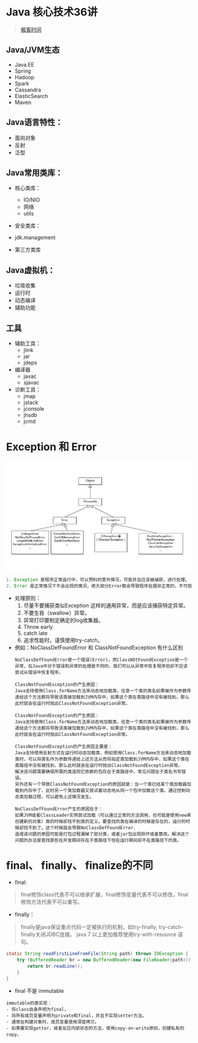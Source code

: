 # Java 核心技术36讲
> [极客时间](https://time.geekbang.org/column/article/6845)  

## Java/JVM生态  
- Java EE  
- Spring  
- Hadoop  
- Spark  
- Cassandra
- ElasticSearch
- Maven

## Java语言特性：  
- 面向对象
- 反射
- 泛型

## Java常用类库：  
- 核心类库：  
    - IO/NIO
    - 网络
    - utils

- 安全类库：

- jdk.management

- 第三方类库

## Java虚拟机： 
- 垃圾收集
- 运行时
- 动态编译
- 辅助功能

## 工具

- 辅助工具：
    - jlink 
    - jar
    - jdeps
- 编译器
    - javac
    - sjavac
- 诊断工具：  
    - jmap
    - jstack
    - jconsole
    - jhsdb
    - jcmd

# Exception 和 Error
![](./assets/accba531a365e6ae39614ebfa3273900.png)
```java
1. Exception 是程序正常运行中，可以预料的意外情况，可能并且应该被捕获，进行处理。
2. Error 是正常情况下不会出现的情况，绝大部分Error都会导致程序处理非正常的、不可恢复的状态。既然是非正常情况下，所以不便于也不需要捕获。
```
- 处理原则：  
    1. 尽量不要捕获类似Exception 这样的通用异常，而是应该捕获特定异常。
    2. 不要生吞（swallow）异常。
    3. 异常打印要制定确定的log收集器。
    4. Throw early
    5. catch late
    6. 追求性能时，谨慎使用try-catch。
- 例如：NoClassDefFoundError 和 ClassNotFoundException 有什么区别
    ```
    NoClassDefFoundError是一个错误(Error)，而ClassNOtFoundException是一个异常，在Java中对于错误和异常的处理是不同的，我们可以从异常中恢复程序但却不应该尝试从错误中恢复程序。
    
    ClassNotFoundException的产生原因：
    Java支持使用Class.forName方法来动态地加载类，任意一个类的类名如果被作为参数传递给这个方法都将导致该类被加载到JVM内存中，如果这个类在类路径中没有被找到，那么此时就会在运行时抛出ClassNotFoundException异常。

    ClassNotFoundException的产生原因：
    Java支持使用Class.forName方法来动态地加载类，任意一个类的类名如果被作为参数传递给这个方法都将导致该类被加载到JVM内存中，如果这个类在类路径中没有被找到，那么此时就会在运行时抛出ClassNotFoundException异常。

    ClassNotFoundException的产生原因主要是：
    Java支持使用反射方式在运行时动态加载类，例如使用Class.forName方法来动态地加载类时，可以将类名作为参数传递给上述方法从而将指定类加载到JVM内存中，如果这个类在类路径中没有被找到，那么此时就会在运行时抛出ClassNotFoundException异常。
    解决该问题需要确保所需的类连同它依赖的包存在于类路径中，常见问题在于类名书写错误。
    另外还有一个导致ClassNotFoundException的原因就是：当一个类已经某个类加载器加载到内存中了，此时另一个类加载器又尝试着动态地从同一个包中加载这个类。通过控制动态类加载过程，可以避免上述情况发生。

    NoClassDefFoundError产生的原因在于：
    如果JVM或者ClassLoader实例尝试加载（可以通过正常的方法调用，也可能是使用new来创建新的对象）类的时候却找不到类的定义。要查找的类在编译的时候是存在的，运行的时候却找不到了。这个时候就会导致NoClassDefFoundError.
    造成该问题的原因可能是打包过程漏掉了部分类，或者jar包出现损坏或者篡改。解决这个问题的办法是查找那些在开发期间存在于类路径下但在运行期间却不在类路径下的类。
    ```


# final、 finally、 finalize的不同

- final:  
> final修饰class代表不可以继承扩展，final修饰变量代表不可以修改，final修饰方法代表不可以重写。

- finally：  
> finally是java保证重点代码一定被执行的机制，如try-finally, try-catch-finally关闭JDBC连接。
> java 7 以上更加推荐使用try-with-resource 语句。
```java
static String readFirstLineFromFile(String path) throws IOException {
    try (BufferedReader br = new BufferedReader(new FileReader(path))) {
        return br.readLine();
    }
}
```
- final 不是 immutable
```
immutable的类实现：
- 将class自身声明为final，
- 将所有成员变量声明为private和final，并且不实现setter方法。
- 通常在构建对象时，成员变量使用深度拷贝。
- 如果要实现getter，或者反应内部状态的方法，使用copy-on-write原则，创建私有的copy。
```